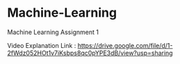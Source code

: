 # Machine-Learning
Machine Learning Assignment 1

Video Explanation Link : https://drive.google.com/file/d/1-2fWdz052HOt1v7iKsbps8qc0pYPE3dB/view?usp=sharing
